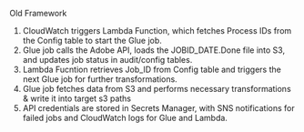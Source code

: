 Old Framework

1. CloudWatch triggers Lambda Function, which fetches Process IDs from the Config table to start the Glue job.
2. Glue job calls the Adobe API, loads the JOBID_DATE.Done file into S3, and updates job status in audit/config tables.
3. Lambda Fucntion retrieves Job_ID from Config table and triggers the next Glue job for further transformations.
4. Glue job fetches data from S3 and performs necessary transformations & write it into target s3 paths
5. API credentials are stored in Secrets Manager, with SNS notifications for failed jobs and CloudWatch logs for Glue and Lambda.

